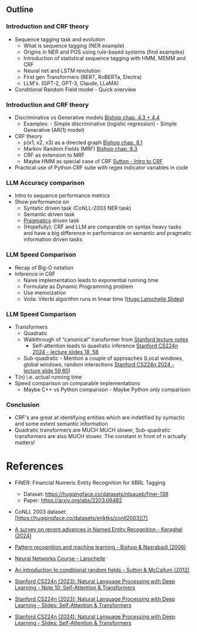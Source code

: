 ## Outline

### Introduction and CRF theory

- Sequence tagging task and evolution
	- What is sequence tagging (NER example)
	- Origins in NER and POS using rule-based systems (find examples)
	- Introduction of statistical sequence tagging with HMM, MEMM and CRF
	- Neural net and LSTM revolution
	- First gen Transformers (BERT, RoBERTa, Electra)
	- LLM's. (GPT-2, GPT-3, Claude, LLaMA)
- Conditional Random Field model - Quick overview

### Introduction and CRF theory

- Discriminative vs Generative models [Bishop chap. 4.3 + 4.4][1]
	- Examples:
  	\- Simple discriminative (logistic regression)
  	\- Simple Generative (AR(1) model)
- CRF theory
	- p(x1, x2, x3) as a directed graph [Bishop chap. 8.1][2]
	- Markov Random Fields (MRF) [Bishop chap. 8.3][3]
	- CRF as extension to MRF
	- Maybe HMM as special case of CRF [Sutton - Intro to CRF][4]
- Practical use of Python CRF suite with regex indicator variables in code

### LLM Accuracy comparison

- Intro to sequence performance metrics
- Show performance on
	- Syntatic driven task (CoNLL-2003 NER task)
	- Semantic driven task
	- [Pragmatics][5] driven task
	- (Hopefully): CRF and LLM are comparable on syntax heavy tasks and have a big difference in performance on semantic and pragmatic information driven tasks

### LLM Speed Comparison

- Recap of Big-O notation
- Inference in CRF
	- Naive implementation leads to exponential running time
	- Formulate as Dynamic Programming problem
	- Use memoization
	- Voila: Viterbi algorithm runs in linear time ([Hugo Larochelle Slides][6])

### LLM Speed Comparison

- Transformers
	- Quadratic
	- Walkthrough of “canonical” transformer from [Stanford lecture notes][12] 
        - Self-attention leads to quadratic inference [Stanford CS224n 2024 - lecture  slides 18, 58][14]
	- Sub-quadratic - Mention a couple of approaches (Local windows, global windows, random interactions [Stanford CS224n 2024 - lecture  slide 59,60][14])
- T(n) i.e. actual running time 
- Speed comparison on comparable implementations
	- Maybe C++ vs Python comparison - Maybe Python only comparison

### Conclusion

- CRF's are great at identifying entities which are indetified by syntactic and some extent semantic information
- Quadratic transformers are MUCH MUCH slower, Sub-quadratic transformers are also MUCH slower. The constant in front of n actually matters!


# References

- FiNER: Financial Numeric Entity Recognition for XBRL Tagging
  - Dataset: https://huggingface.co/datasets/nlpaueb/finer-139
  - Paper: https://arxiv.org/abs/2203.06482
- CoNLL 2003 dataset: [https://huggingface.co/datasets/eriktks/conll2003][7]

- [A survey on recent advances in Named Entity Recognition - Keraghel (2024)][8]
- [Pattern recognition and machine learning - Bishop & Nasrabadi (2006)][9]
- [Neural Networks Course - Larochelle][10]
- [An introduction to conditional random fields - Sutton & McCallum (2012)][11]
- [Stanford CS224n (2023): Natural Language Processing with Deep Learning - Note 10: Self-Attention & Transformers][12]
- [Stanford CS224n (2023): Natural Language Processing with Deep Learning - Slides: Self-Attention & Transformers][13]
- [Stanford CS224n (2024): Natural Language Processing with Deep Learning - Slides: Self-Attention & Transformers][14]

[1]:	http://crowley-coutaz.fr/jlc/Courses/2020/PRML/ENSI3.PRML.S6.Encoders.pdf
[2]:	http://crowley-coutaz.fr/jlc/Courses/2020/PRML/ENSI3.PRML.S6.Encoders.pdf
[3]:	http://crowley-coutaz.fr/jlc/Courses/2020/PRML/ENSI3.PRML.S6.Encoders.pdf
[4]:	https://www.nowpublishers.com/article/DownloadSummary/MAL-013
[5]:	https://en.wikipedia.org/wiki/Pragmatics
[6]:	https://larocheh.github.io/ift725/3_04_computing_partition_function.pdf
[7]:	https://huggingface.co/datasets/eriktks/conll2003
[8]:	https://arxiv.org/html/2401.10825v1
[9]:	http://crowley-coutaz.fr/jlc/Courses/2020/PRML/ENSI3.PRML.S6.Encoders.pdf
[10]:	https://larocheh.github.io/neural_networks/content.html
[11]:	https://www.nowpublishers.com/article/DownloadSummary/MAL-013
[12]:   https://web.stanford.edu/class/cs224n/readings/cs224n-self-attention-transformers-2023_draft.pdf
[13]:   https://web.stanford.edu/class/archive/cs/cs224n/cs224n.1234/slides/cs224n-2023-lecture08-transformers.pdf
[14]:   https://web.stanford.edu/class/cs224n/slides/cs224n-spr2024-lecture08-transformers.pdf
